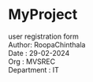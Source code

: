 # MyProject
user registration form<br>
Author: RoopaChinthala<br>
Date : 29-02-2024<br>
Org : MVSREC<br>
Department : IT<br>
